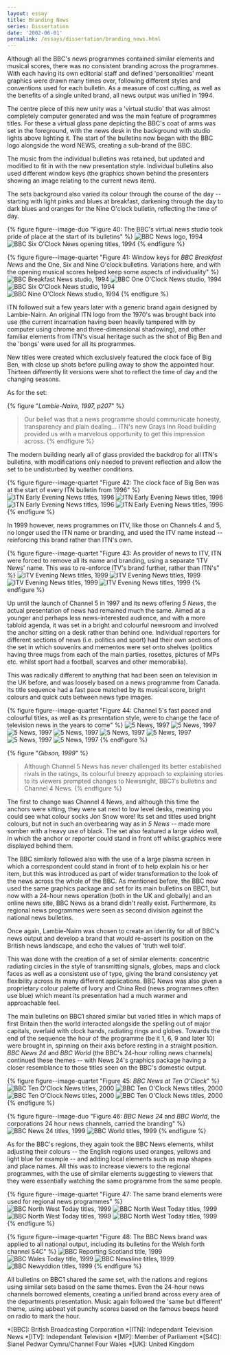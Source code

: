 ```yaml
---
layout: essay
title: Branding News
series: Dissertation
date: '2002-06-01'
permalink: /essays/dissertation/branding_news.html
---
```

Although all the BBC's news programmes contained similar elements and musical scores, there was no consistent branding across the programmes. With each having its own editorial staff and defined 'personalities' meant graphics were drawn many times over, following different styles and conventions used for each bulletin. As a measure of cost cutting, as well as the benefits of a single united brand, all news output was unified in 1994.

The centre piece of this new unity was a 'virtual studio' that was almost completely computer generated and was the main feature of programmes titles. For these a virtual glass pane depicting the BBC's coat of arms was set in the foreground, with the news desk in the background with studio lights above lighting it. The start of the bulletins now began with the BBC logo alongside the word NEWS, creating a sub-brand of the BBC.

The music from the individual bulletins was retained, but updated and modified to fit in with the new presentation style. Individual bulletins also used different window keys (the graphics shown behind the presenters showing an image relating to the current news item).

The sets background also varied its colour through the course of the day -- starting with light pinks and blues at breakfast, darkening through the day to dark blues and oranges for the Nine O'clock bulletin, reflecting the time of day.

{% figure figure--image-duo "Figure 40: The BBC's virtual news studio took pride of place at the start of its bulletins" %}
![BBC News logo, 1994](/assets/images/essays/dissertation/figure-40a.png)
![BBC Six O'Clock News opening titles, 1994](/assets/images/essays/dissertation/figure-40b.png)
{% endfigure %}

{% figure figure--image-quartet "Figure 41: Window keys for <cite>BBC Breakfast News</cite> and the One, Six and Nine O'clock bulletins. Variations here, and with the opening musical scores helped keep some aspects of individuality" %}
![BBC Breakfast News studio, 1994](/assets/images/essays/dissertation/figure-41a.png)
![BBC One O'Clock News studio, 1994](/assets/images/essays/dissertation/figure-41b.png)
![BBC Six O'Clock News studio, 1994](/assets/images/essays/dissertation/figure-41c.png)
![BBC Nine O'Clock News studio, 1994](/assets/images/essays/dissertation/figure-41d.png)
{% endfigure %}

ITN followed suit a few years later with a generic brand again designed by Lambie-Nairn. An original ITN logo from the 1970's was brought back into use (the current incarnation having been heavily tampered with by computer using chrome and three-dimensional shadowing), and other familiar elements from ITN's visual heritage such as the shot of Big Ben and the 'bongs' were used for all its programmes.

New titles were created which exclusively featured the clock face of Big Ben, with close up shots before pulling away to show the appointed hour. Thirteen differently lit versions were shot to reflect the time of day and the changing seasons.

As for the set:

{% figure "<cite>Lambie-Nairn, 1997, p207</cite>" %}
> Our belief was that a news programme should communicate honesty, transparency and plain dealing... ITN's new Grays Inn Road building provided us with a marvelous opportunity to get this impression across.
{% endfigure %}

The modern building nearly all of glass provided the backdrop for all ITN's bulletins, with modifications only needed to prevent reflection and allow the set to be undisturbed by weather conditions.

{% figure figure--image-quartet "Figure 42: The clock face of Big Ben was at the start of every ITN bulletin from 1996" %}
![ITN Early Evening News titles, 1996](/assets/images/essays/dissertation/figure-42a.png)
![ITN Early Evening News titles, 1996](/assets/images/essays/dissertation/figure-42b.png)
![ITN Early Evening News titles, 1996](/assets/images/essays/dissertation/figure-42c.png)
![ITN Early Evening News titles, 1996](/assets/images/essays/dissertation/figure-42d.png)
{% endfigure %}

In 1999 however, news programmes on ITV, like those on Channels 4 and 5, no longer used the ITN name or branding, and used the ITV name instead -- reinforcing this brand rather than ITN's own.

{% figure figure--image-quartet "Figure 43: As provider of news to ITV, ITN were forced to remove all its name and branding, using a separate 'ITV News' name. This was to re-enforce ITV's brand further, rather than ITN's" %}
![ITV Evening News titles, 1999](/assets/images/essays/dissertation/figure-43a.png)
![ITV Evening News titles, 1999](/assets/images/essays/dissertation/figure-43b.png)
![ITV Evening News titles, 1999](/assets/images/essays/dissertation/figure-43c.png)
![ITV Evening News titles, 1999](/assets/images/essays/dissertation/figure-43d.png)
{% endfigure %}

Up until the launch of Channel 5 in 1997 and its news offering <cite>5 News</cite>, the actual presentation of news had remained much the same. Aimed at a younger and perhaps less news-interested audience, and with a more tabloid agenda, it was set in a bright and colourful newsroom and involved the anchor sitting on a desk rather than behind one. Individual reporters for different sections of news (i.e. politics and sport) had their own sections of the set in which souvenirs and mementos were set onto shelves (politics having three mugs from each of the main parties, rosettes, pictures of MPs etc. whilst sport had a football, scarves and other memorabilia).

This was radically different to anything that had been seen on television in the UK before, and was loosely based on a news programme from Canada. Its title sequence had a fast pace matched by its musical score, bright colours and quick cuts between news type images.

{% figure figure--image-quartet "Figure 44: Channel 5's fast paced and colourful titles, as well as its presentation style, were to change the face of television news in the years to come" %}
![5 News, 1997](/assets/images/essays/dissertation/figure-44a.png)
![5 News, 1997](/assets/images/essays/dissertation/figure-44b.png)
![5 News, 1997](/assets/images/essays/dissertation/figure-44c.png)
![5 News, 1997](/assets/images/essays/dissertation/figure-44d.png)
![5 News, 1997](/assets/images/essays/dissertation/figure-44e.png)
![5 News, 1997](/assets/images/essays/dissertation/figure-44f.png)
![5 News, 1997](/assets/images/essays/dissertation/figure-44g.png)
![5 News, 1997](/assets/images/essays/dissertation/figure-44h.png)
{% endfigure %}

{% figure "<cite>Gibson, 1999</cite>" %}
> Although Channel 5 News has never challenged its better established rivals in the ratings, its colourful breezy approach to explaining stories to its viewers prompted changes to Newsnight, BBC1's bulletins and Channel 4 News.
{% endfigure %}

The first to change was Channel 4 News, and although this time the anchors were sitting, they were sat next to low level desks, meaning you could see what colour socks Jon Snow wore! Its set and titles used bright colours, but not in such an overbearing way as in <cite>5 News</cite> -- made more somber with a heavy use of black. The set also featured a large video wall, in which the anchor or reporter could stand in front off whilst graphics were displayed behind them.

The BBC similarly followed also with the use of a large plasma screen in which a correspondent could stand in front of to help explain his or her item, but this was introduced as part of wider transformation to the look of the news across the whole of the BBC. As mentioned before, the BBC now used the same graphics package and set for its main bulletins on BBC1, but now with a 24-hour news operation (both in the UK and globally) and an online news site, BBC News as a brand didn't really exist. Furthermore, its regional news programmes were seen as second division against the national news bulletins.

Once again, Lambie-Nairn was chosen to create an identity for all of BBC's news output and develop a brand that would re-assert its position on the British news landscape, and echo the values of 'truth well told'.

This was done with the creation of a set of similar elements: concentric radiating circles in the style of transmitting signals, globes, maps and clock faces as well as a consistent use of type, giving the brand consistency yet flexibility across its many different applications. BBC News was also given a proprietary colour palette of Ivory and China Red (news programmes often use blue) which meant its presentation had a much warmer and approachable feel.

The main bulletins on BBC1 shared similar but varied titles in which maps of first Britain then the world interacted alongside the spelling out of major capitals, overlaid with clock hands, radiating rings and globes. Towards the end of the sequence the hour of the programme (be it 1, 6, 9 and later 10) were brought in, spinning on their axis before resting in a straight position. <cite>BBC News 24</cite> and <cite>BBC World</cite> (the BBC's 24-hour rolling news channels) continued these themes -- with News 24's graphics package having a closer resemblance to those titles seen on the BBC's domestic output.

{% figure figure--image-quartet "Figure 45: <cite>BBC News at Ten O'Clock</cite>" %}
![BBC Ten O'Clock News titles, 2000](/assets/images/essays/dissertation/figure-45a.png)
![BBC Ten O'Clock News titles, 2000](/assets/images/essays/dissertation/figure-45b.png)
![BBC Ten O'Clock News titles, 2000](/assets/images/essays/dissertation/figure-45c.png)
![BBC Ten O'Clock News titles, 2000](/assets/images/essays/dissertation/figure-45d.png)
{% endfigure %}

{% figure figure--image-duo "Figure 46: <cite>BBC News 24</cite> and <cite>BBC World</cite>, the corporations 24 hour news channels, carried the branding" %}
![BBC News 24 titles, 1999](/assets/images/essays/dissertation/figure-46a.png)
![BBC World titles, 1999](/assets/images/essays/dissertation/figure-46b.png)
{% endfigure %}

As for the BBC's regions, they again took the BBC News elements, whilst adjusting their colours -- the English regions used oranges, yellows and light blue for example -- and adding local elements such as map shapes and place names. All this was to increase viewers to the regional programmes, with the use of similar elements suggesting to viewers that they were essentially watching the same programme from the same people.

{% figure figure--image-quartet "Figure 47: The same brand elements were used for regional news programmes" %}
![BBC North West Today titles, 1999](/assets/images/essays/dissertation/figure-47a.png)
![BBC North West Today titles, 1999](/assets/images/essays/dissertation/figure-47b.png)
![BBC North West Today titles, 1999](/assets/images/essays/dissertation/figure-47c.png)
![BBC North West Today titles, 1999](/assets/images/essays/dissertation/figure-47d.png)
{% endfigure %}

{% figure figure--image-quartet "Figure 48: The BBC News brand was applied to all national output, including its bulletins for the Welsh forth channel S4C" %}
![BBC Reporting Scotland title, 1999](/assets/images/essays/dissertation/figure-48a.png)
![BBC Wales Today title, 1999](/assets/images/essays/dissertation/figure-48b.png)
![BBC Newsline titles, 1999](/assets/images/essays/dissertation/figure-48c.png)
![BBC Newyddion titles, 1999](/assets/images/essays/dissertation/figure-48d.png)
{% endfigure %}

All bulletins on BBC1 shared the same set, with the nations and regions using similar sets based on the same themes. Even the 24-hour news channels borrowed elements, creating a unified brand across every area of the departments presentation. Music again followed the 'same but different' theme, using upbeat yet punchy scores based on the famous beeps heard on radio to mark the hour.

*[BBC]: British Broadcasting Corporation
*[ITN]: Independant Television News
*[ITV]: Independant Television
*[MP]: Member of Parliament
*[S4C]: Sianel Pedwar Cymru/Channel Four Wales
*[UK]: United Kingdom
